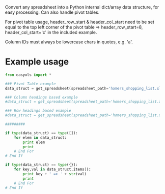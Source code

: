 Convert any spreadsheet into a Python internal dict/array data structure, for easy processing. Can also handle pivot tables. 

For pivot table usage, header_row_start & header_col_start need to be set equal to the top left corner of the pivot table => header_row_start=8, header_col_start='c' in the included example.

Column IDs must always be lowercase chars in quotes, e.g. 'a'.

Example usage
==========
```python
from easyxls import *

### Pivot Table example
data_struct = get_spreadsheet(spreadsheet_path='homers_shopping_list.xlsx', max_row=13, max_column='g', header_row_start=8, header_col_start='c', format='pivot')

### Column headings based example
#data_struct = get_spreadsheet(spreadsheet_path='homers_shopping_list.xlsx', max_row=13, max_column='g', header_row_start=8, header_col_start='d', format='column')

### Row headings based example
#data_struct = get_spreadsheet(spreadsheet_path='homers_shopping_list.xlsx', max_row=13, max_column='g', header_row_start=9, header_col_start='c', format='row')

#########

if type(data_struct) == type([]):
	for elem in data_struct:
		print elem
		print
	# End For
# End If

if type(data_struct) == type({}):
	for key,val in data_struct.items():
		print key + ' => ' + str(val)
		print
	# End For
# End If
```
